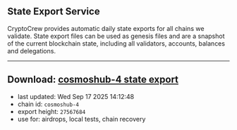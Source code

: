## State Export Service
CryptoCrew provides automatic daily state exports for all chains we validate. State export files can be used as genesis files and are a snapshot of the current blockchain state, including all validators, accounts, balances and delegations.

---
**Download: [cosmoshub-4 state export](https://dl-eu2.ccvalidators.com/SERVICE/cosmoshub/cosmoshub-4_export_27567684.json)**
---

- last updated: Wed Sep 17 2025 14:12:48
- chain id: `cosmoshub-4`
- export height: `27567684`
- use for: airdrops, local tests, chain recovery
